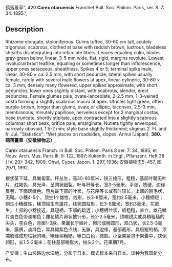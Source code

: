 鹞落薹草",
420.**Carex otaruensis** Franchet Bull. Soc. Philom. Paris, sér. 8. 7: 34. 1895.",

## Description
Rhizome elongate, stoloniferous. Culms tufted, 30-60 cm tall, acutely trigonous, scabrous, clothed at base with reddish brown, lustrous, bladeless sheaths disintegrating into reticulate fibers. Leaves equaling culm, blades gray-green below, linear, 3-5 mm wide, flat, rigid, margins revolute. Lowest involucral bract leaflike, equaling or sometimes longer than inflorescence, upper ones setaceous, sheathless. Spikes 4 or 5; terminal spike male, linear, 30-80 × ca. 2.5 mm, with short peduncle; lateral spikes usually female, rarely with several male flowers at apex, linear-cylindric, 30-80 × ca. 3 mm, densely many flowered, upper spikes approximate, with short peduncles, lower ones slightly distant, with scabrous, slender, erect peduncles. Female glumes pale, ovate-lanceolate, 2-2.5 mm, 1-3-veined costa forming a slightly scabrous mucro at apex. Utricles light green, often purple-brown, longer than glume, ovate or elliptic, biconvex, 2.5-3 mm, membranous, minutely papillose, nerveless except for 2 marginal costas, base truncate, shortly stipitate, apex contracted into a slightly scabrous columnar short beak, orifice pale, emarginate. Nutlets tightly enveloped, narrowly obovoid, 1.5-2 mm; style base slightly thickened; stigmas 2. Fl. and fr. Jul.
  "Statistics": "Wet places on roadsides, slopes. Anhui [Japan].
**380. 鹞落薹草（安徽植物志）**

Carex otaruensis Franch. in Bull. Soc. Philom. Paris 8 ser. 7: 34, 1895; et Nouv. Arch. Mus. Paris III. 9: 122, 1897; Kukenth. in Engl., Pflanzenr. Heft 38 ( IV. 20): 342, 1909; Ohwi, Cyper. Japon. 1: 297, 1936; 安徽植物志5: 457, 图2971, 1992.

根状茎下延，具匍匐茎。秆丛生，高30-60厘米，锐三棱形，粗糙，基部叶鞘无叶片，红褐色，具光泽，呈网状细裂。叶与秆等长，宽3-5毫米，平张，质硬，边缘反卷，下面灰绿色。苞片最下部的叶状，与花序等长或有时较长，上部的刚毛状，无鞘。小穗4-5个，顶生1个雄性，线形，长3-8厘米，宽约2.5毫米，小穗柄短；侧生小穗雌性，稀顶端生有雄花，线状圆柱形，长3-8厘米，宽约3毫米，花密生，上部的小穗接近，具短柄，下部的疏远；小穗柄丝状，极粗糙，直立。雄花鳞片淡白色带淡褐色；雌花鳞片卵状披针形，长2-2.5毫米，顶端锐尖或具稍粗糙的尖头，苍白色，背面1-3脉。果囊长于鳞片，卵形或椭圆形，双凸状，长2.5-3毫米，膜质，淡绿色，常具褐紫色点线，无脉，具边缘，基部截形，具极短的柄，顶端收缩成短柱状的喙，喙缘稍粗糙，喙口白色，微缺。小坚果紧包于果囊中，狭倒卵形，长1.5-2毫米；花柱基部稍膨大，柱头2个。花果期7月。

产安徽；生山坡路边水湿地。分布于日本。模式标本采自日本。该种为我国新分布。
